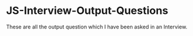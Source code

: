 # JS-Interview-Output-Questions
These are all the output question which I have been asked in an Interview.
